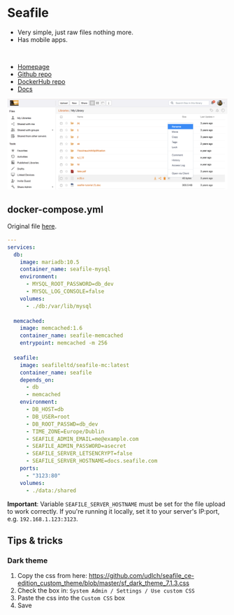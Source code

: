 # Seafile
- Very simple, just raw files nothing more.
- Has mobile apps.

<br>

- [Homepage](https://www.seafile.com/en/home/)
- [Github repo](https://github.com/haiwen/seafile)
- [DockerHub repo](https://hub.docker.com/r/seafileltd/seafile-mc)
- [Docs](https://manual.seafile.com/docker/deploy_seafile_with_docker/)


![Screenshot](seafile.png)


## docker-compose.yml
Original file [here](https://download.seafile.com/d/320e8adf90fa43ad8fee/files/?p=/docker/docker-compose.yml).

```yml
---
services:
  db:
    image: mariadb:10.5
    container_name: seafile-mysql
    environment:
      - MYSQL_ROOT_PASSWORD=db_dev
      - MYSQL_LOG_CONSOLE=false
    volumes:
      - ./db:/var/lib/mysql

  memcached:
    image: memcached:1.6
    container_name: seafile-memcached
    entrypoint: memcached -m 256

  seafile:
    image: seafileltd/seafile-mc:latest
    container_name: seafile
    depends_on:
      - db
      - memcached
    environment:
      - DB_HOST=db
      - DB_USER=root
      - DB_ROOT_PASSWD=db_dev
      - TIME_ZONE=Europe/Dublin
      - SEAFILE_ADMIN_EMAIL=me@example.com
      - SEAFILE_ADMIN_PASSWORD=asecret
      - SEAFILE_SERVER_LETSENCRYPT=false
      - SEAFILE_SERVER_HOSTNAME=docs.seafile.com
    ports:
      - "3123:80"
    volumes:
      - ./data:/shared
```

**Important**: Variable `SEAFILE_SERVER_HOSTNAME` must be set for the file upload to work correctly.
If you're running it locally, set it to your server's IP:port, e.g. `192.168.1.123:3123`.


## Tips & tricks

### Dark theme

1. Copy the css from here: https://github.com/udlch/seafile_ce-edition_custom_theme/blob/master/sf_dark_theme_7.1.3.css
2. Check the box in: `System Admin / Settings / Use custom CSS`
3. Paste the css into the `Custom CSS` box
4. Save
